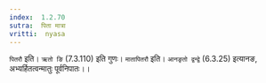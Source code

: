```yaml
---
index:  1.2.70
sutra:  पिता मात्रा
vritti:  nyasa
---
```


`पितरौ` इति। `ऋतो ङि` (7.3.110) इति गुणः। `मातापितरौ` इति। `आनङृतो द्वन्द्वे` (6.3.25) इत्यानङ, अभ्यर्हितत्वन्मातुः पूर्वनिपातः।।

